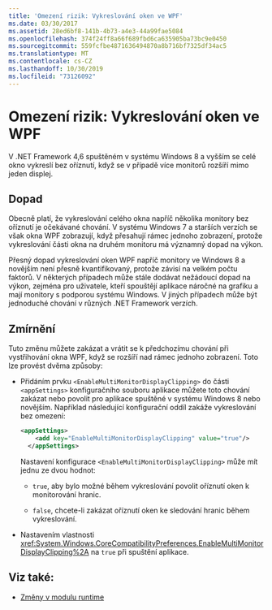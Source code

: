 ```yaml
---
title: 'Omezení rizik: Vykreslování oken ve WPF'
ms.date: 03/30/2017
ms.assetid: 28ed6bf8-141b-4b73-a4e3-44a99fae5084
ms.openlocfilehash: 374f24ff8a66f689fbd6ca635905ba73bc9e0450
ms.sourcegitcommit: 559fcfbe4871636494870a8b716bf7325df34ac5
ms.translationtype: MT
ms.contentlocale: cs-CZ
ms.lasthandoff: 10/30/2019
ms.locfileid: "73126092"
---
```

# <a name="mitigation-wpf-window-rendering"></a>Omezení rizik: Vykreslování oken ve WPF

V .NET Framework 4,6 spuštěném v systému Windows 8 a vyšším se celé okno vykreslí bez oříznutí, když se v případě více monitorů rozšíří mimo jeden displej.

## <a name="impact"></a>Dopad

Obecně platí, že vykreslování celého okna napříč několika monitory bez oříznutí je očekávané chování. V systému Windows 7 a starších verzích se však okna WPF zobrazují, když přesahují rámec jednoho zobrazení, protože vykreslování části okna na druhém monitoru má významný dopad na výkon.

Přesný dopad vykreslování oken WPF napříč monitory ve Windows 8 a novějším není přesně kvantifikovaný, protože závisí na velkém počtu faktorů. V některých případech může stále dodávat nežádoucí dopad na výkon, zejména pro uživatele, kteří spouštějí aplikace náročné na grafiku a mají monitory s podporou systému Windows. V jiných případech může být jednoduché chování v různých .NET Framework verzích.

## <a name="mitigation"></a>Zmírnění

Tuto změnu můžete zakázat a vrátit se k předchozímu chování při vystřihování okna WPF, když se rozšíří nad rámec jednoho zobrazení. Toto lze provést dvěma způsoby:

- Přidáním prvku `<EnableMultiMonitorDisplayClipping>` do části `<appSettings>` konfiguračního souboru aplikace můžete toto chování zakázat nebo povolit pro aplikace spuštěné v systému Windows 8 nebo novějším. Například následující konfigurační oddíl zakáže vykreslování bez omezení:

  ```xml
  <appSettings>
      <add key="EnableMultiMonitorDisplayClipping" value="true"/>
    </appSettings>
  ```

  Nastavení konfigurace `<EnableMultiMonitorDisplayClipping>` může mít jednu ze dvou hodnot:

  - `true`, aby bylo možné během vykreslování povolit oříznutí oken k monitorování hranic.

  - `false`, chcete-li zakázat oříznutí oken ke sledování hranic během vykreslování.

- Nastavením vlastnosti <xref:System.Windows.CoreCompatibilityPreferences.EnableMultiMonitorDisplayClipping%2A> na `true` při spuštění aplikace.

## <a name="see-also"></a>Viz také:

- [Změny v modulu runtime](runtime-changes-in-the-net-framework-4-6.md)
